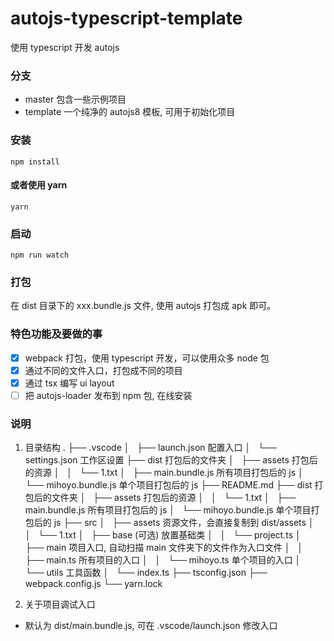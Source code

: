 # autojs-typescript-template

使用 typescript 开发 autojs

### 分支

- master 包含一些示例项目
- template 一个纯净的 autojs8 模板, 可用于初始化项目

### 安装

```
npm install
```

#### 或者使用 yarn

```
yarn
```

### 启动

```
npm run watch
```

### 打包

在 dist 目录下的 xxx.bundle.js 文件, 使用 autojs 打包成 apk 即可。

### 特色功能及要做的事

- [x] webpack 打包，使用 typescript 开发，可以使用众多 node 包
- [x] 通过不同的文件入口，打包成不同的项目
- [x] 通过 tsx 编写 ui layout
- [ ] 把 autojs-loader 发布到 npm 包, 在线安装

### 说明

1. 目录结构
   .
   ├── .vscode
   │   ├── launch.json 配置入口
   │   └── settings.json 工作区设置
   ├── dist 打包后的文件夹
   │   ├── assets 打包后的资源
   │   │   └── 1.txt
   │   ├── main.bundle.js 所有项目打包后的 js
   │   └── mihoyo.bundle.js 单个项目打包后的 js
   ├── README.md
   ├── dist 打包后的文件夹
   │   ├── assets 打包后的资源
   │   │   └── 1.txt
   │   ├── main.bundle.js 所有项目打包后的 js
   │   └── mihoyo.bundle.js 单个项目打包后的 js
   ├── src
   │   ├── assets 资源文件，会直接复制到 dist/assets
   │   │   └── 1.txt
   │   ├── base (可选) 放置基础类
   │   │   └── project.ts
   │   ├── main 项目入口, 自动扫描 main 文件夹下的文件作为入口文件
   │   │   ├── main.ts 所有项目的入口
   │   │   └── mihoyo.ts 单个项目的入口
   │   └── utils 工具函数
   │   └── index.ts
   ├── tsconfig.json
   ├── webpack.config.js
   └── yarn.lock

2. 关于项目调试入口

- 默认为 dist/main.bundle.js, 可在 .vscode/launch.json 修改入口
